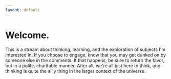 ```yaml
---
layout: default
---
```

# Welcome.
This is a stream about thinking, learning, and the exploration of subjects I'm interested in. If you choose to engage, know that you may get dunked on by someone else in the comments. If that happens, be sure to return the favor, but in a polite, charitable manner. After all, we're all just here to think, and thinking is quite the silly thing in the larger context of the universe.
